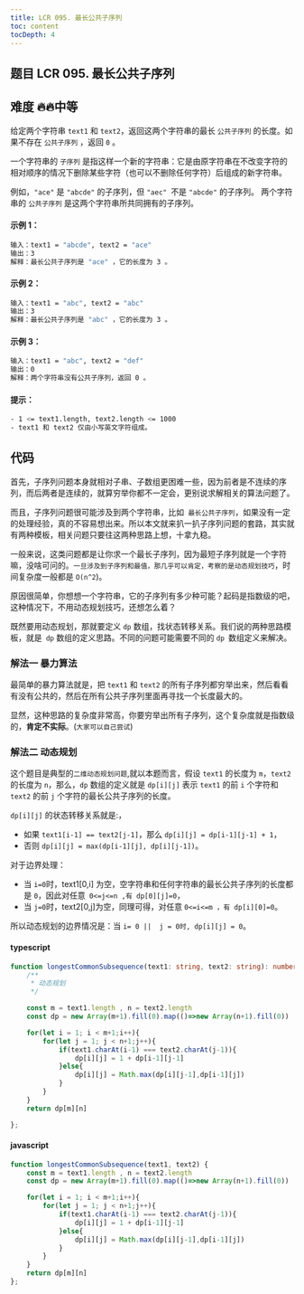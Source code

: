 ```yaml
---
title: LCR 095. 最长公共子序列
toc: content
tocDepth: 4
---
```


## 题目 LCR 095. 最长公共子序列
## 难度  🔥🔥中等
给定两个字符串 `text1` 和 `text2`，返回这两个字符串的最长 `公共子序列` 的长度。如果不存在 `公共子序列` ，返回 `0` 。

一个字符串的 `子序列` 是指这样一个新的字符串：它是由原字符串在不改变字符的相对顺序的情况下删除某些字符（也可以不删除任何字符）后组成的新字符串。

例如，`"ace"` 是 `"abcde"` 的子序列，但 `"aec" `不是 `"abcde"` 的子序列。
两个字符串的 `公共子序列` 是这两个字符串所共同拥有的子序列。

#### 示例 1：

```bash
输入：text1 = "abcde", text2 = "ace"
输出：3
解释：最长公共子序列是 "ace" ，它的长度为 3 。
```

#### 示例 2：

```bash
输入：text1 = "abc", text2 = "abc"
输出：3
解释：最长公共子序列是 "abc" ，它的长度为 3 。
```

#### 示例 3：
```bash
输入：text1 = "abc", text2 = "def"
输出：0
解释：两个字符串没有公共子序列，返回 0 。
```

#### 提示：

```bash
- 1 <= text1.length, text2.length <= 1000
- text1 和 text2 仅由小写英文字符组成。
```

## 代码

首先，子序列问题本身就相对子串、子数组更困难一些，因为前者是不连续的序列，而后两者是连续的，就算穷举你都不一定会，更别说求解相关的算法问题了。

而且，子序列问题很可能涉及到两个字符串，比如` 最长公共子序列`，如果没有一定的处理经验，真的不容易想出来。所以本文就来扒一扒子序列问题的套路，其实就有两种模板，相关问题只要往这两种思路上想，十拿九稳。

一般来说，这类问题都是让你求一个最长子序列，因为最短子序列就是一个字符嘛，没啥可问的。`一旦涉及到子序列和最值，那几乎可以肯定，考察的是动态规划技巧`，时间复杂度一般都是 `O(n^2`)。

原因很简单，你想想一个字符串，它的子序列有多少种可能？起码是指数级的吧，这种情况下，不用动态规划技巧，还想怎么着？

既然要用动态规划，那就要定义 `dp` 数组，找状态转移关系。我们说的两种思路模板，就是` dp` 数组的定义思路。不同的问题可能需要不同的 `dp `数组定义来解决。

### 解法一 暴力算法
最简单的暴力算法就是，把 `text1` 和 `text2` 的所有子序列都穷举出来，然后看看有没有公共的，然后在所有公共子序列里面再寻找一个长度最大的。

显然，这种思路的复杂度非常高，你要穷举出所有子序列，这个复杂度就是指数级的，**肯定不实际**。(`大家可以自己尝试`)

### 解法二 动态规划
这个题目是典型的`二维动态规划问题`,就以本题而言，假设 `text1` 的长度为 `m`，`text2` 的长度为 `n`，那么，`dp` 数组的定义就是 `dp[i][j]` 表示 `text1` 的前 `i` 个字符和 `text2` 的前 `j` 个字符的最长公共子序列的长度。

`dp[i][j]` 的状态转移关系就是:，
 - 如果 `text1[i-1] == text2[j-1]`，那么 `dp[i][j] = dp[i-1][j-1] + 1`，
 - 否则 `dp[i][j] = max(dp[i-1][j], dp[i][j-1])`。

对于边界处理：
- 当 `i=0`时，text1[0,i] 为空，空字符串和任何字符串的最长公共子序列的长度都是 `0`，因此对任意` 0<=j<=n ,有 dp[0][j]=0`，
- 当 `j=0`时，text2[0,j]为空，同理可得，对任意 `0<=i<=m ，有 dp[i][0]=0`。

所以动态规划的边界情况是：当 `i= 0 ||  j = 0时, dp[i][j] = 0`。

#### typescript
```typescript
function longestCommonSubsequence(text1: string, text2: string): number {
    /**
     * 动态规划
     */

    const m = text1.length , n = text2.length
    const dp = new Array(m+1).fill(0).map(()=>new Array(n+1).fill(0))

    for(let i = 1; i < m+1;i++){
        for(let j = 1; j < n+1;j++){
            if(text1.charAt(i-1) === text2.charAt(j-1)){
                dp[i][j] = 1 + dp[i-1][j-1]
            }else{
                dp[i][j] = Math.max(dp[i][j-1],dp[i-1][j])
            }
        }
    }
    return dp[m][n]

};
```


#### javascript
```javascript
function longestCommonSubsequence(text1, text2) {
    const m = text1.length , n = text2.length
    const dp = new Array(m+1).fill(0).map(()=>new Array(n+1).fill(0))

    for(let i = 1; i < m+1;i++){
        for(let j = 1; j < n+1;j++){
            if(text1.charAt(i-1) === text2.charAt(j-1)){
                dp[i][j] = 1 + dp[i-1][j-1]
            }else{
                dp[i][j] = Math.max(dp[i][j-1],dp[i-1][j])
            }
        }
    }
    return dp[m][n]
};
```



